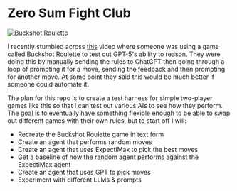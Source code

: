 # Zero Sum Fight Club

[![Buckshot Roulette](https://img.youtube.com/vi/H6rJNNFsRpY/0.jpg)](https://www.youtube.com/watch?v=H6rJNNFsRpY)

I recently stumbled across [this](https://www.youtube.com/watch?v=H6rJNNFsRpY)
video where someone was using a game called Buckshot Roulette to test out 
GPT-5's ability to reason. They were doing this by manually sending the rules
to ChatGPT then going through a loop of prompting it for a move, sending 
the feedback and then prompting for another move. At some point they said this
would be much better if someone could automate it.

The plan for this repo is to create a test harness for simple two-player games
like this so that I can test out various AIs to see how they perform. The goal
is to eventually have something flexible enough to be able to swap out 
different games with their own rules, but to start off I will:
  * Recreate the Buckshot Roulette game in text form
  * Create an agent that performs random moves
  * Create an agent that uses ExpectiMax to pick the best moves
  * Get a baseline of how the random agent performs against the ExpectiMax 
    agent
  * Create an agent that uses GPT to pick moves
  * Experiment with different LLMs & prompts
